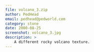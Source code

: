 ```yaml
---
file: volcano_3.zip
author: PedHead
email: pedhead@pedworld.com
category: stone
date: 2000-08-25
screenshot: volcano_3.jpg
description: >
    A different rocky volcano texture.
---
```

